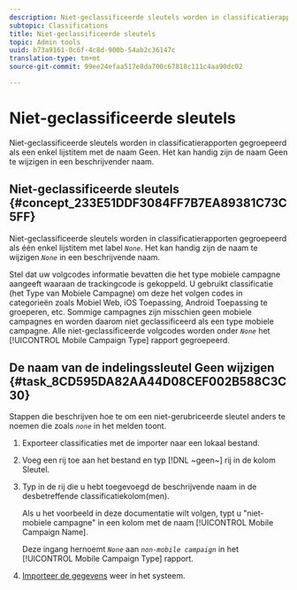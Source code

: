 ```yaml
---
description: Niet-geclassificeerde sleutels worden in classificatierapporten gegroepeerd als een enkel lijstitem met de naam Geen. Het kan handig zijn de naam Geen te wijzigen in een beschrijvender naam.
subtopic: Classifications
title: Niet-geclassificeerde sleutels
topic: Admin tools
uuid: b73a9161-0c6f-4c8d-900b-54ab2c36147c
translation-type: tm+mt
source-git-commit: 99ee24efaa517e8da700c67818c111c4aa90dc02

---
```



# Niet-geclassificeerde sleutels

Niet-geclassificeerde sleutels worden in classificatierapporten gegroepeerd als een enkel lijstitem met de naam Geen. Het kan handig zijn de naam Geen te wijzigen in een beschrijvender naam.

## Niet-geclassificeerde sleutels {#concept_233E51DDF3084FF7B7EA89381C73C5FF}

Niet-geclassificeerde sleutels worden in classificatierapporten gegroepeerd als één enkel lijstitem met label *`None`*. Het kan handig zijn de naam te wijzigen *`None`* in een beschrijvende naam.

Stel dat uw volgcodes informatie bevatten die het type mobiele campagne aangeeft waaraan de trackingcode is gekoppeld. U gebruikt classificatie (het Type van Mobiele Campagne) om deze het volgen codes in categorieën zoals Mobiel Web, iOS Toepassing, Android Toepassing te groeperen, etc. Sommige campagnes zijn misschien geen mobiele campagnes en worden daarom niet geclassificeerd als een type mobiele campagne. Alle niet-geclassificeerde volgcodes worden onder *`None`* het [!UICONTROL Mobile Campaign Type] rapport gegroepeerd.

## De naam van de indelingssleutel Geen wijzigen {#task_8CD595DA82AA44D08CEF002B588C3C30}

<!-- 

t_rename_classification_none.xml

 -->

Stappen die beschrijven hoe te om een niet-gerubriceerde sleutel anders te noemen die zoals *`none`* in het melden toont.

1. Exporteer classificaties met de importer naar een lokaal bestand.
1. Voeg een rij toe aan het bestand en typ [!DNL ~geen~] rij in de kolom Sleutel.
1. Typ in de rij die u hebt toegevoegd de beschrijvende naam in de desbetreffende classificatiekolom(men).

   Als u het voorbeeld in deze documentatie wilt volgen, typt u &quot;niet-mobiele campagne&quot; in een kolom met de naam [!UICONTROL Mobile Campaign Name].

   Deze ingang hernoemt *`None`* aan *`non-mobile campaign`* in het [!UICONTROL Mobile Campaign Type] rapport.
1. [Importeer de gegevens](/help/components/c-classifications2/c-classifications-importer/import-file.md) weer in het systeem.

